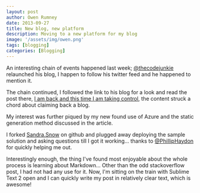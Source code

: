 ```yaml
---
layout: post
author: Owen Rumney
date: 2013-09-27
title: New blog, new platform
description: Moving to a new platform for my blog
image: '/assets/img/owen.png'
tags: [blogging]
categories: [Blogging]
---
```



An interesting chain of events happened last week; [@thecodejunkie](http://twitter.com/thecodejunkie) relaunched his blog, I happen to follow his twitter feed and he happened to mention it.

The chain continued, I followed the link to his blog for a look and read the post there, [I am back and this time I am taking control](http://thecodejunkie.com/2013/09/10/i-am-back-and-this-time-i-am-taking-control/), the content struck a chord about claiming back a blog.

My interest was further piqued by my new found use of Azure and the static generation method discussed in the article.

I forked [Sandra.Snow](https://github.com/sandra/sandra.snow) on github and plugged away deploying the sample solution and asking questions till I got it working... thanks to [@PhillipHaydon](https://twitter.com/philliphaydon) for quickly helping me out.

Interestingly enough, the thing I've found most enjoyable about the whole process is learning about Markdown... Other than the odd stackoverflow post, I had not had any use for it. Now, I'm sitting on the train with Sublime Text 2 open and I can quickly write my post in relatively clear text, which is awesome!
